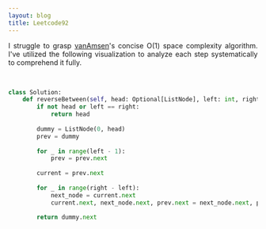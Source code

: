 ```yaml
---
layout: blog
title: Leetcode92
---
```

<p style='text-align: justify;'> I struggle to grasp <a href="https://leetcode.com/problems/reverse-linked-list-ii/solutions/4011862/92-40-two-pointers-stack-recursion/">vanAmsen</a>'s concise O(1) space complexity algorithm. I've utilized the following visualization to analyze each step systematically to comprehend it fully. </p>
<br>

```python
class Solution:
    def reverseBetween(self, head: Optional[ListNode], left: int, right: int) -> Optional[ListNode]:
        if not head or left == right:
            return head
        
        dummy = ListNode(0, head)
        prev = dummy
        
        for _ in range(left - 1):
            prev = prev.next
        
        current = prev.next
        
        for _ in range(right - left):
            next_node = current.next
            current.next, next_node.next, prev.next = next_node.next, prev.next, next_node

        return dummy.next
```

<br>

<div>
 <object class="blog_pdf" data="/assets/blog/2024-2-11-leetcode92/Leetcode_92.pdf" type="application/pdf"></object>
</div>